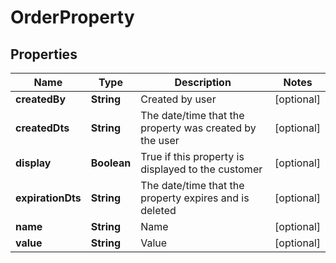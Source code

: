 

# OrderProperty


## Properties

| Name | Type | Description | Notes |
|------------ | ------------- | ------------- | -------------|
|**createdBy** | **String** | Created by user |  [optional] |
|**createdDts** | **String** | The date/time that the property was created by the user |  [optional] |
|**display** | **Boolean** | True if this property is displayed to the customer |  [optional] |
|**expirationDts** | **String** | The date/time that the property expires and is deleted |  [optional] |
|**name** | **String** | Name |  [optional] |
|**value** | **String** | Value |  [optional] |



